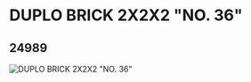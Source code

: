 # DUPLO BRICK 2X2X2 "NO. 36"
## 24989
![DUPLO BRICK 2X2X2 "NO. 36"](https://lc-www-live-s.legocdn.com/media/bricks/5/2/6136539.jpg)
